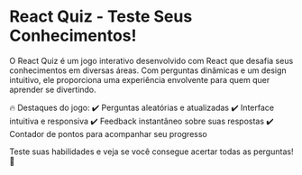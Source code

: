 # React Quiz - Teste Seus Conhecimentos!
O React Quiz é um jogo interativo desenvolvido com React que desafia seus conhecimentos em diversas áreas. Com perguntas dinâmicas e um design intuitivo, ele proporciona uma experiência envolvente para quem quer aprender se divertindo.

🔥 Destaques do jogo:
✔️ Perguntas aleatórias e atualizadas
✔️ Interface intuitiva e responsiva
✔️ Feedback instantâneo sobre suas respostas
✔️ Contador de pontos para acompanhar seu progresso

Teste suas habilidades e veja se você consegue acertar todas as perguntas! 🚀
